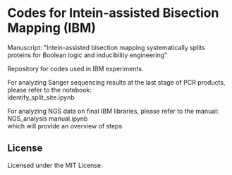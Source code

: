 # Codes for Intein-assisted Bisection Mapping (IBM) 

Manuscript: "Intein-assisted bisection mapping systematically splits proteins for Boolean logic and inducibility engineering"

Repository for codes used in IBM experiments. 

For analyzing Sanger sequencing results at the last stage of PCR products, please refer to the notebook:  
identify_split_site.ipynb  

For analyzing NGS data on final IBM libraries, please refer to the manual:  
NGS_analysis manual.ipynb  
which will provide an overview of steps  

## License
Licensed under the MIT License.